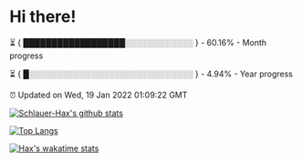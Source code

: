 # Hi there!

⏳ { ██████████████████░░░░░░░░░░░░ } - 60.16% - Month progress

⏳ { █░░░░░░░░░░░░░░░░░░░░░░░░░░░░░ } - 4.94% - Year progress

⏰ Updated on Wed, 19 Jan 2022 01:09:22 GMT


[![Schlauer-Hax's github stats](https://github-readme-stats.vercel.app/api?username=Schlauer-Hax&show_icons=true&theme=dark&count_private=true)](https://github.com/Schlauer-Hax)


[![Top Langs](https://github-readme-stats.vercel.app/api/top-langs/?username=Schlauer-Hax&layout=compact&theme=dark)](https://github.com/Schlauer-Hax?tab=repositories)


[![Hax's wakatime stats](https://github-readme-stats.vercel.app/api/wakatime?username=Hax&theme=dark)](https://wakatime.com/@Hax)


